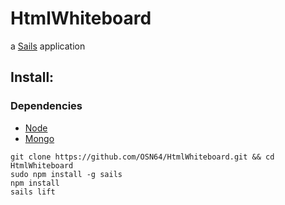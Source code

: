 # HtmlWhiteboard

a [Sails](http://sailsjs.org) application

## Install:

### Dependencies

+ [Node](http://nodejs.org/)
+ [Mongo](http://www.mongodb.org/)

```
git clone https://github.com/OSN64/HtmlWhiteboard.git && cd HtmlWhiteboard
sudo npm install -g sails
npm install
sails lift
```
